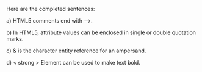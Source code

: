 Here are the completed sentences:

a) HTML5 comments end with -->.

b) In HTML5, attribute values can be enclosed in single or double quotation marks.

c) & is the character entity reference for an ampersand.

d) < strong > Element can be used to make text bold.